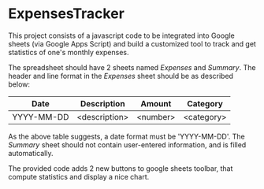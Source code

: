 # ExpensesTracker

This project consists of a javascript code to be integrated into Google sheets (via
Google Apps Script) and build a customized tool to track and get statistics of 
one's monthly expenses.

The spreadsheet should have 2 sheets named _Expenses_ and _Summary_.
The header and line format in the _Expenses_ sheet should be as described below:


| Date       | Description    | Amount    | Category    |
|------------|----------------|-----------|-------------|
| YYYY-MM-DD | \<description> | \<number> | \<category> |

As the above table suggests, a date format must be 'YYYY-MM-DD'. The _Summary_ sheet should not contain user-entered information, and is filled automatically.

The provided code adds 2 new buttons to google sheets toolbar, that compute statistics and display a nice chart.

